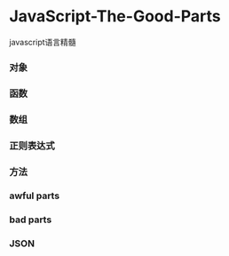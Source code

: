 # JavaScript-The-Good-Parts
javascript语言精髓


### 对象

### 函数

### 数组

### 正则表达式

### 方法

### awful parts

### bad parts

### JSON